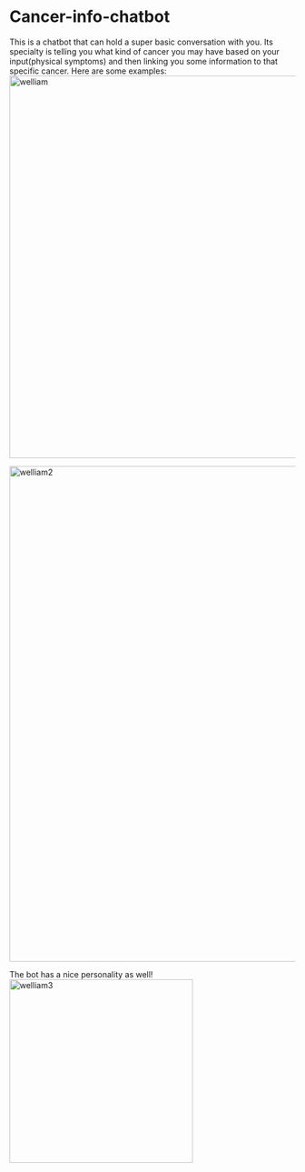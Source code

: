 # Cancer-info-chatbot

This is a chatbot that can hold a super basic conversation with you. Its specialty is telling you what kind of cancer you may have based on your input(physical symptoms) and then linking you some information to that specific cancer. Here are some examples:
<img width="673" alt="welliam" src="https://user-images.githubusercontent.com/22898605/31323849-85ac8da6-ac72-11e7-9355-b6864040c28f.PNG">

<img width="872" alt="welliam2" src="https://user-images.githubusercontent.com/22898605/31323943-1adc71ca-ac73-11e7-877b-2ba6fef2021e.PNG">

The bot has a nice personality as well!
<img width="323" alt="welliam3" src="https://user-images.githubusercontent.com/22898605/31324020-c33b79a6-ac73-11e7-9740-93924a09f1cc.PNG">
